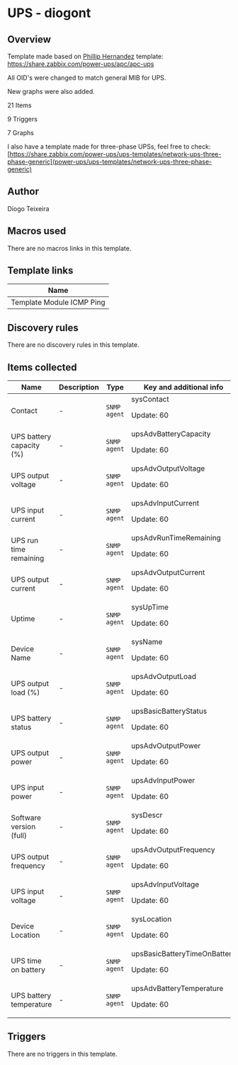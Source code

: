 # UPS - diogont

## Overview

Template made based on [Phillip Hernandez](owner/samwiseg0) template: https://share.zabbix.com/power-ups/apc/apc-ups


All OID's were changed to match general MIB for UPS.


New graphs were also added.


21 Items


9 Triggers


7 Graphs


I also have a template made for three-phase UPSs, feel free to check: [https://share.zabbix.com/power-ups/ups-templates/network-ups-three-phase-generic](power-ups/ups-templates/network-ups-three-phase-generic)



## Author

Diogo Teixeira

## Macros used

There are no macros links in this template.

## Template links

|Name|
|----|
|Template Module ICMP Ping|
## Discovery rules

There are no discovery rules in this template.

## Items collected

|Name|Description|Type|Key and additional info|
|----|-----------|----|----|
|Contact|<p>-</p>|`SNMP agent`|sysContact<p>Update: 60</p>|
|UPS battery capacity (%)|<p>-</p>|`SNMP agent`|upsAdvBatteryCapacity<p>Update: 60</p>|
|UPS output voltage|<p>-</p>|`SNMP agent`|upsAdvOutputVoltage<p>Update: 60</p>|
|UPS input current|<p>-</p>|`SNMP agent`|upsAdvInputCurrent<p>Update: 60</p>|
|UPS run time remaining|<p>-</p>|`SNMP agent`|upsAdvRunTimeRemaining<p>Update: 60</p>|
|UPS output current|<p>-</p>|`SNMP agent`|upsAdvOutputCurrent<p>Update: 60</p>|
|Uptime|<p>-</p>|`SNMP agent`|sysUpTime<p>Update: 60</p>|
|Device Name|<p>-</p>|`SNMP agent`|sysName<p>Update: 60</p>|
|UPS output load (%)|<p>-</p>|`SNMP agent`|upsAdvOutputLoad<p>Update: 60</p>|
|UPS battery status|<p>-</p>|`SNMP agent`|upsBasicBatteryStatus<p>Update: 60</p>|
|UPS output power|<p>-</p>|`SNMP agent`|upsAdvOutputPower<p>Update: 60</p>|
|UPS input power|<p>-</p>|`SNMP agent`|upsAdvInputPower<p>Update: 60</p>|
|Software version (full)|<p>-</p>|`SNMP agent`|sysDescr<p>Update: 60</p>|
|UPS output frequency|<p>-</p>|`SNMP agent`|upsAdvOutputFrequency<p>Update: 60</p>|
|UPS input voltage|<p>-</p>|`SNMP agent`|upsAdvInputVoltage<p>Update: 60</p>|
|Device Location|<p>-</p>|`SNMP agent`|sysLocation<p>Update: 60</p>|
|UPS time on battery|<p>-</p>|`SNMP agent`|upsBasicBatteryTimeOnBattery<p>Update: 60</p>|
|UPS battery temperature|<p>-</p>|`SNMP agent`|upsAdvBatteryTemperature<p>Update: 60</p>|
## Triggers

There are no triggers in this template.

